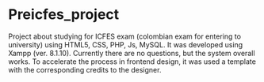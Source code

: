 # Preicfes_project
Project about studying for ICFES exam (colombian exam for entering to university) using HTML5, CSS, PHP, Js, MySQL. It was developed using Xampp (ver. 8.1.10). Currently there are no questions, but the system overall works. To accelerate the process in frontend design, it was used a template with the corresponding credits to the designer.